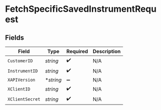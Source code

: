 # FetchSpecificSavedInstrumentRequest


## Fields

| Field              | Type               | Required           | Description        |
| ------------------ | ------------------ | ------------------ | ------------------ |
| `CustomerID`       | *string*           | :heavy_check_mark: | N/A                |
| `InstrumentID`     | *string*           | :heavy_check_mark: | N/A                |
| `XAPIVersion`      | **string*          | :heavy_minus_sign: | N/A                |
| `XClientID`        | *string*           | :heavy_check_mark: | N/A                |
| `XClientSecret`    | *string*           | :heavy_check_mark: | N/A                |